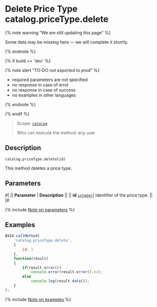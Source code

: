 # Delete Price Type catalog.priceType.delete

{% note warning "We are still updating this page" %}

Some data may be missing here — we will complete it shortly.

{% endnote %}

{% if build == 'dev' %}

{% note alert "TO-DO _not exported to prod_" %}

- required parameters are not specified
- no response in case of error
- no response in case of success
- no examples in other languages
  
{% endnote %}

{% endif %}

> Scope: [`catalog`](../../scopes/permissions.md)
>
> Who can execute the method: any user

## Description

```http
catalog.priceType.delete(id)
```

This method deletes a price type.

## Parameters

#|
|| **Parameter** | **Description** ||
|| **id** 
[`integer`](../../data-types.md)| Identifier of the price type. ||
|#

{% include [Note on parameters](../../../_includes/required.md) %}

## Examples

```javascript
BX24.callMethod(
    'catalog.priceType.delete',
    {
        id: 1
    },
    function(result)
    {
        if(result.error())
            console.error(result.error().ex);
        else
            console.log(result.data());
    }
);
```
{% include [Note on examples](../../../_includes/examples.md) %}